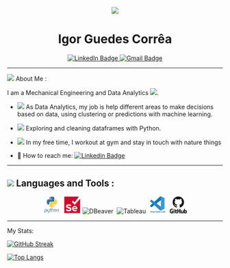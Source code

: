 <div id="header" align="center">
  <img src="https://media4.giphy.com/media/hXRrrNr5yVBDnSsWHw/giphy.gif?cid=ecf05e47c6mzx81sdu64jerfxrr5ugqj9wms77lxw4geutc8&rid=giphy.gif&ct=g" width="180"/>
</div>


<h1 align="center">
  Igor Guedes Corrêa

</h1>
<div id="badges" align="center">
  <a href="https://www.linkedin.com/in/igor-guedes-corr%C3%AAa-02b57b16b/">
    <img src="https://img.shields.io/badge/LinkedIn-blue?style=for-the-badge&logo=linkedin&logoColor=white" alt="LinkedIn Badge"/>
  </a>
  <a href="guedesigor@id.uff.br">
    <img src="https://ssl.gstatic.com/ui/v1/icons/mail/rfr/logo_gmail_lockup_default_1x_r2.png" alt="Gmail Badge"/>
  </a>
</div>

---
<div

## <div id="header" >
  <img src="https://media2.giphy.com/media/xonOzxf2M8hNu/giphy.gif?cid=ecf05e47wtm394e5is5ezg206rlb3kg9dysekmy9nv0szarqy&rid=giphy.gif&ct=g" width="40"/> About Me :
</div>
I am a Mechanical Engineering and Data Analytics  <img src="https://media.giphy.com/media/WUlplcMpOCEmTGBtBW/giphy.gif" width="30">.

- <img src="https://images.emojiterra.com/google/android-11/512px/1f5a5.png" width ="20"> As Data Analytics, my job is help different areas to make decisions based on data, using clustering or predictions with machine learning.

-  <img src="https://images.emojiterra.com/google/noto-emoji/v2.034/512px/1f52c.png" width ="20"> Exploring and cleaning dataframes with Python.

- <img src="https://images.emojiterra.com/google/noto-emoji/v2.034/512px/1f343.png" width ="20"> In my free time, I workout at gym and stay in touch with nature things


- 📧 How to reach me: [![Linkedin Badge](https://img.shields.io/badge/-IgorGuedes-blue?style=flat&logo=Linkedin&logoColor=white)](https://www.linkedin.com/in/igor-guedes-corr%C3%AAa-02b57b16b/)

---

## <img src="https://images.emojiterra.com/google/noto-emoji/v2.034/512px/1f6e0.png" width ="20"> Languages and Tools :

<div align="center">
  <img src="https://raw.githubusercontent.com/devicons/devicon/1119b9f84c0290e0f0b38982099a2bd027a48bf1/icons/python/python-original-wordmark.svg" title="Python" alt="Python" width="40" height="40"/>&nbsp;
<img src="https://raw.githubusercontent.com/devicons/devicon/1119b9f84c0290e0f0b38982099a2bd027a48bf1/icons/selenium/selenium-original.svg" title="Selenium" **alt="Selenium" width="40" height="40"/>
<img src="https://dbeaver.io/wp-content/uploads/2015/09/beaver-head.png" title="DBeaver"  alt="DBeaver" width="40" height="40"/>&nbsp;
<img src="https://tecnetit.com.br/wp-content/uploads/2020/03/tableau1.jpg" title="Tableau"  alt="Tableau" width="" height="40"/>&nbsp;
<img src="https://raw.githubusercontent.com/devicons/devicon/1119b9f84c0290e0f0b38982099a2bd027a48bf1/icons/vscode/vscode-original-wordmark.svg" title="VSC" alt="VSC" width="40" height="40"/>&nbsp;
  <img src="https://raw.githubusercontent.com/devicons/devicon/1119b9f84c0290e0f0b38982099a2bd027a48bf1/icons/github/github-original-wordmark.svg" title="Git" **alt="Git" width="40" height="40"/>

</div>

---
My Stats:

[![GitHub Streak](http://github-readme-streak-stats.herokuapp.com?user=IGCorrea&theme=dark&background=000000)](https://git.io/streak-stats)

[![Top Langs](https://github-readme-stats.vercel.app/api/top-langs/?username=IGCorrea&layout=compact&theme=vision-friendly-dark)](https://github.com/anuraghazra/github-readme-stats)
